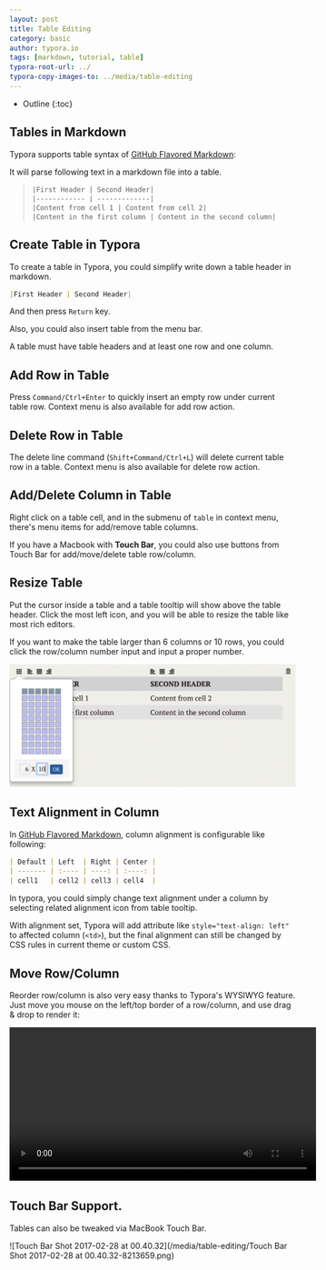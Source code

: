 ```yaml
---
layout: post
title: Table Editing
category: basic
author: typora.io
tags: [markdown, tutorial, table]
typora-root-url: ../
typora-copy-images-to: ../media/table-editing
---
```


* Outline
{:toc}
## Tables in Markdown

Typora supports table syntax of [GitHub Flavored Markdown](https://guides.github.com/features/mastering-markdown/):

It will parse following text in a markdown file into a table.

> ```gfm
> |First Header | Second Header|
> |------------ | -------------|
> |Content from cell 1 | Content from cell 2|
> |Content in the first column | Content in the second column|
> ```

## Create Table in Typora

To create a table in Typora, you could simplify write down a table header in markdown.

```markdown
|First Header | Second Header|
```

And then press `Return` key.

Also, you could also insert table from the menu bar.

A table must have table headers and at least one row and one column.

## Add Row in Table

Press `Command/Ctrl+Enter` to quickly insert an empty row under current table row. Context menu is also available for add row action.

## Delete Row in Table

The delete line command (`Shift+Command/Ctrl+L`) will delete current table row in a table. Context menu is also available for delete row action.

## Add/Delete Column in Table

Right click on a table cell, and in the submenu of `table` in context menu, there's menu items for add/remove table columns.

If you have a Macbook with **Touch Bar**, you could also use buttons from Touch Bar for add/move/delete table row/column.

## Resize Table

Put the cursor inside a table and a table tooltip will show above the table header. Click the most left icon, and you will be able to resize the table like most rich editors.

If you want to make the table larger than 6 columns or 10 rows, you could click the row/column number input and input a proper number.

![Snip20170227_2](/media/table-editing/Snip20170227_2.png)

## Text Alignment in Column

In [GitHub Flavored Markdown](https://guides.github.com/features/mastering-markdown/), column alignment is configurable like following:

```markdown
| Default | Left  | Right | Center |
| ------- | :---- | ----: | :----: |
| cell1   | cell2 | cell3 | cell4  |
```

In typora, you could simply change text alignment under a column by selecting related alignment icon from table tooltip.

With alignment set, Typora will add attribute like `style="text-align: left"` to affected column (`<td>`), but the final alignment can still be changed by CSS rules in current theme or custom CSS.

## Move Row/Column

Reorder row/column is also very easy thanks to Typora's WYSIWYG feature. Just move you mouse on the left/top border of a row/column, and use drag & drop to render it:

<p style="text-align:center"><video src="/media/table-editing/move-row-col.mov" style="width:540px;" autoplay="autoplay" mute="mute" loop="loop"></video></p>

## Touch Bar Support.

Tables can also be tweaked via MacBook Touch Bar. 

![Touch Bar Shot 2017-02-28 at 00.40.32](/media/table-editing/Touch Bar Shot 2017-02-28 at 00.40.32-8213659.png)

